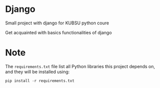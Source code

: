 # Django
Small project with django for KUBSU python coure

Get acquainted with basics functionalities of django 

# Note

The ```requirements.txt``` file list all Python libraries this project depends on, and they will be installed using:

```python
pip install -r requirements.txt
```

